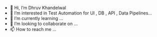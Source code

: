- 👋 Hi, I’m Dhruv Khandelwal
- 👀 I’m interested in Test Automation for UI , DB , API , Data Pipelines...
- 🌱 I’m currently learning ...
- 💞️ I’m looking to collaborate on ...
- 📫 How to reach me ...

<!---
dkdhruvkhandelwal67/dkdhruvkhandelwal67 is a ✨ special ✨ repository because its `README.md` (this file) appears on your GitHub profile.
You can click the Preview link to take a look at your changes.
--->
